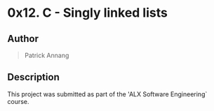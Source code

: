 # 0x12. C - Singly linked lists

## Author

> Patrick Annang

## Description

This project was submitted as part of the 'ALX Software Engineering` course.
